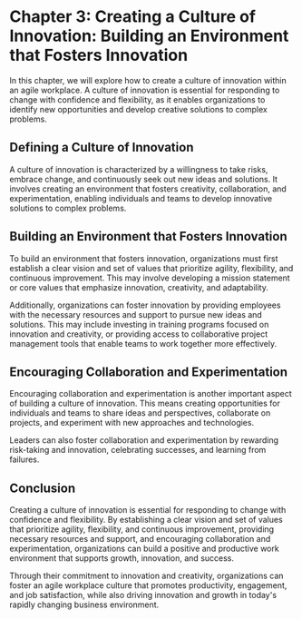 Chapter 3: Creating a Culture of Innovation: Building an Environment that Fosters Innovation
============================================================================================

In this chapter, we will explore how to create a culture of innovation within an agile workplace. A culture of innovation is essential for responding to change with confidence and flexibility, as it enables organizations to identify new opportunities and develop creative solutions to complex problems.

Defining a Culture of Innovation
--------------------------------

A culture of innovation is characterized by a willingness to take risks, embrace change, and continuously seek out new ideas and solutions. It involves creating an environment that fosters creativity, collaboration, and experimentation, enabling individuals and teams to develop innovative solutions to complex problems.

Building an Environment that Fosters Innovation
-----------------------------------------------

To build an environment that fosters innovation, organizations must first establish a clear vision and set of values that prioritize agility, flexibility, and continuous improvement. This may involve developing a mission statement or core values that emphasize innovation, creativity, and adaptability.

Additionally, organizations can foster innovation by providing employees with the necessary resources and support to pursue new ideas and solutions. This may include investing in training programs focused on innovation and creativity, or providing access to collaborative project management tools that enable teams to work together more effectively.

Encouraging Collaboration and Experimentation
---------------------------------------------

Encouraging collaboration and experimentation is another important aspect of building a culture of innovation. This means creating opportunities for individuals and teams to share ideas and perspectives, collaborate on projects, and experiment with new approaches and technologies.

Leaders can also foster collaboration and experimentation by rewarding risk-taking and innovation, celebrating successes, and learning from failures.

Conclusion
----------

Creating a culture of innovation is essential for responding to change with confidence and flexibility. By establishing a clear vision and set of values that prioritize agility, flexibility, and continuous improvement, providing necessary resources and support, and encouraging collaboration and experimentation, organizations can build a positive and productive work environment that supports growth, innovation, and success.

Through their commitment to innovation and creativity, organizations can foster an agile workplace culture that promotes productivity, engagement, and job satisfaction, while also driving innovation and growth in today's rapidly changing business environment.
